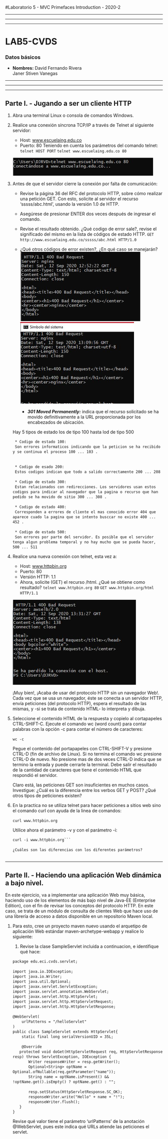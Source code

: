 #Laboratorio 5 - MVC Primefaces Introduction - 2020-2

**********************************************************
----------------------------------------------------------
**********************************************************
# LAB5-CVDS

### Datos básicos
 * **Nombres:** David Fernando Rivera\
				Janer Stiven Vanegas
				
				
**********************************************************
----------------------------------------------------------
**********************************************************
## Parte I. - Jugando a ser un cliente HTTP

1. Abra una terminal Linux o consola de comandos Windows.
2. Realice una conexión síncrona TCP/IP a través de Telnet al siguiente servidor:
	* Host: www.escuelaing.edu.co
	* Puerto: 80
	Teniendo en cuenta los parámetros del comando telnet:
		```telnet HOST PORT```
		```telnet www.escuelaing.edu.co 80```
	
	![alt](RECURSOS/1.JPG)
	
3. Antes de que el servidor cierre la conexión por falta de comunicación:
	* Revise la página 36 del RFC del protocolo HTTP, sobre cómo realizar una petición GET. Con esto, solicite al servidor el recurso ‘sssss/abc.html’, usando la versión 1.0 de HTTP.
	* Asegúrese de presionar ENTER dos veces después de ingresar el comando.
	* Revise el resultado obtenido. ¿Qué codigo de error sale?, revise el significado del mismo en la lista de códigos de estado HTTP.
		```GET http://www.escuelaing.edu.co/sssss/abc.html HTTP/1.0```
		
	* ¿Qué otros códigos de error existen?, ¿En qué caso se manejarán?
	![alt](RECURSOS/2.JPG)
	![alt](RECURSOS/3.JPG)
		* ***301 Moved Permanently:*** indica que el recurso solicitado se ha movido definitivamente a la URL proporcionada por los encabezados de ubicación.
	
	Hay 5 tipos de estado los de tipo 100 hasta lod de tipo 500

		* Codigo de estado 100: 
		Son errores informaticos indicando que la peticion se ha recibido y se continua el proceso 100 ... 103 .


		* Codigo de esado 200: 
		Estos codigos indican que todo a salido correctamente 200 ... 208
		
		* Codigo de estado 300:
		Estan relacionados con redirecciones. Los servidores usan estos codigos para indicar al navegador que la pagina o recurso que han pedido se ha movido de sitio 300 ... 308 .

		* Codigo de estado 400:
		Corresponden a errores de cliente el mas conocido error 404 que aparece cuado la pagina que se intento busccar no existe 400 ... 452 .

		* Codigo de estado 500:
		Son errores por parte del servidor. Es posible que el servidor tenga algun problema temporal y no hay mucho que se pueda hacer, 500 ... 511 
	

4. Realice una nueva conexión con telnet, esta vez a:
	* Host: www.httpbin.org
	* Puerto: 80
	* Versión HTTP: 1.1
	* Ahora, solicite (GET) el recurso /html. ¿Qué se obtiene como resultado?
		```telnet www.httpbin.org 80```
		```GET www.httpbin.org/html HTTP/1.1```
	
	![alt](RECURSOS/4.JPG)	
		
	¡Muy bien!, ¡Acaba de usar del protocolo HTTP sin un navegador Web!. Cada vez que se usa un navegador, éste se conecta a un servidor HTTP, envía peticiones (del protocolo HTTP), espera el resultado de las mismas, y -si se trata de contenido HTML- lo interpreta y dibuja.

5. Seleccione el contenido HTML de la respuesta y copielo al cortapapeles CTRL-SHIFT-C. Ejecute el comando wc (word count) para contar palabras con la opción -c para contar el número de caracteres:

	```wc -c```
	
	Pegue el contenido del portapapeles con CTRL-SHIFT-V y presione CTRL-D (fin de archivo de Linux). Si no termina el comando wc presione CTRL-D de nuevo. No presione mas de dos veces CTRL-D indica que se termino la entrada y puede cerrarle la terminal. Debe salir el resultado de la cantidad de caracteres que tiene el contenido HTML que respondió el servidor.

	Claro está, las peticiones GET son insuficientes en muchos casos. Investigue: ¿Cuál es la diferencia entre los verbos GET y POST? ¿Qué otros tipos de peticiones existen?

6. En la practica no se utiliza telnet para hacer peticiones a sitios web sino el comando curl con ayuda de la linea de comandos:

	```curl www.httpbin.org```
	
	Utilice ahora el parámetro -v y con el parámetro -i:

	```curl -v www.httpbin.org
	curl -i www.httpbin.org```
	
	¿Cuáles son las diferencias con los diferentes parámetros?


**********************************************************

## Parte II. - Haciendo una aplicación Web dinámica a bajo nivel.

En este ejercicio, va a implementar una aplicación Web muy básica, haciendo uso de los elementos de más bajo nivel de Java-EE (Enterprise Edition), con el fin de revisar los conceptos del protocolo HTTP. En este caso, se trata de un módulo de consulta de clientes Web que hace uso de una librería de acceso a datos disponible en un repositorio Maven local.

1. Para esto, cree un proyecto maven nuevo usando el arquetipo de aplicación Web estándar maven-archetype-webapp y realice lo siguiente:
	
	1. Revise la clase SampleServlet incluida a continuacion, e identifique qué hace:
	```
	package edu.eci.cvds.servlet;

	import java.io.IOException;
	import java.io.Writer;
	import java.util.Optional;
	import javax.servlet.ServletException;
	import javax.servlet.annotation.WebServlet;
	import javax.servlet.http.HttpServlet;
	import javax.servlet.http.HttpServletRequest;
	import javax.servlet.http.HttpServletResponse;

	@WebServlet(
		urlPatterns = "/helloServlet"
	)
	public class SampleServlet extends HttpServlet{
		static final long serialVersionUID = 35L;

		@Override
	   protected void doGet(HttpServletRequest req, HttpServletResponse resp) throws ServletException, IOException {
		   Writer responseWriter = resp.getWriter();
		   Optional<String> optName = Optional.ofNullable(req.getParameter("name"));
		   String name = optName.isPresent() && !optName.get().isEmpty() ? optName.get() : "";

		   resp.setStatus(HttpServletResponse.SC_OK);
		   responseWriter.write("Hello" + name + "!");
		   responseWriter.flush();
	   }
	}
	```
	
	Revise qué valor tiene el parámetro ‘urlPatterns’ de la anotación @WebServlet, pues este indica qué URLs atiende las peticiones el servlet.
	





